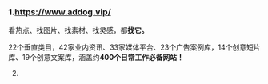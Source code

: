 ### 1.https://www.addog.vip/

看热点、找图片、找素材、找灵感，都**找它。**

22个垂直类目，42家业内资讯、33家媒体平台、23个广告案例库，14个创意短片库、19个创意文案库，涵盖约**400个日常工作必备网站！**

2.
